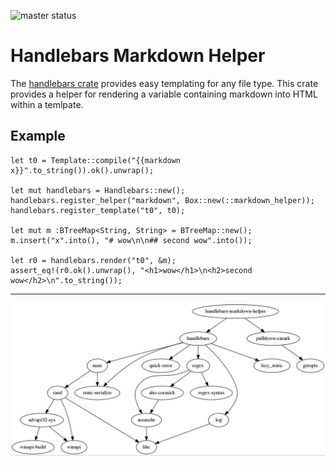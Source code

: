 ![master status](https://travis-ci.org/waynenilsen/handlebars-markdown-helper.svg?branch=master)

# Handlebars Markdown Helper

The [handlebars crate](https://crates.io/crates/handlebars) provides easy templating for any file type. This crate provides a helper for rendering a variable containing markdown into HTML within a temlpate. 

## Example 

```
let t0 = Template::compile("{{markdown x}}".to_string()).ok().unwrap();

let mut handlebars = Handlebars::new();
handlebars.register_helper("markdown", Box::new(::markdown_helper));
handlebars.register_template("t0", t0);

let mut m :BTreeMap<String, String> = BTreeMap::new();
m.insert("x".into(), "# wow\n\n## second wow".into());

let r0 = handlebars.render("t0", &m);
assert_eq!(r0.ok().unwrap(), "<h1>wow</h1>\n<h2>second wow</h2>\n".to_string());
```

---

![deps](Cargo.jpg)
